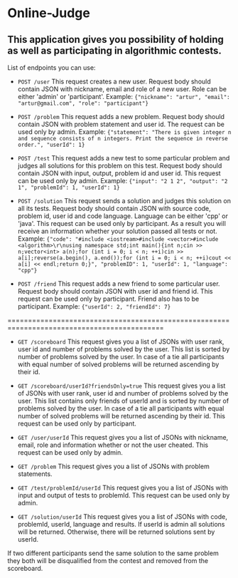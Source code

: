 # Online-Judge

## This application gives you possibility of holding as well as participating in algorithmic contests.

List of endpoints you can use:

- `POST /user`
This request creates a new user.
Request body should contain JSON with nickname, email and role of a new user.
Role can be either 'admin' or 'participant'.
Example: `{"nickname": "artur", "email": "artur@gmail.com", "role": "participant"}`

- `POST /problem`
This request adds a new problem.
Request body should contain JSON with problem statement and user id.
The request can be used only by admin.
Example: `{"statement": "There is given integer n and sequence consists of n integers. Print the sequence in reverse order.", "userId": 1}`

- `POST /test`
This request adds a new test to some particular problem and judges all solutions for this problem on this test.
Request body should contain JSON with input, output, problem id and user id.
This request can be used only by admin.
Example: `{"input": "2 1 2", "output": "2 1", "problemId": 1, "userId": 1}`

- `POST /solution`
This request sends a solution and judges this solution on all its tests.
Request body should contain JSON with source code, problem id, user id and code language.
Language can be either 'cpp' or 'java'.
This request can be used only by participant.
As a result you will receive an information whether your solution passed all tests or not.
Example: `{"code": "#include <iostream>#include <vector>#include <algorithm>\r\nusing namespace std;int main(){int n;cin >> n;vector<int> a(n);for (int i = 0; i < n; ++i)cin >> a[i];reverse(a.begin(), a.end());for (int i = 0; i < n; ++i)cout << a[i] << endl;return 0;}", "problemID": 1, "userId": 1, "language": "cpp"}`

- `POST /friend`
This request adds a new friend to some particular user.
Request body should contain JSON with user id and friend id.
This request can be used only by participant. Friend also has to be participant.
Example: `{"userId": 2, "friendId": 7}`

============================================================================================

- `GET /scoreboard`
This request gives you a list of JSONs with user rank, user id and number of problems solved by the user. This list is sorted by number of problems solved by the user. In case of a tie all participants with equal number of solved problems will be returned ascending by their id.

- `GET /scoreboard/userId?friendsOnly=true`
This request gives you a list of JSONs with user rank, user id and number of problems solved by the user.
This list contains only friends of userId and is sorted by number of problems solved by the user. In case of a tie all participants with equal number of solved problems will be returned ascending by their id.
This request can be used only by participant.

- `GET /user/userId`
This request gives you a list of JSONs with nickname, email, role and information whether or not the user cheated.
This request can be used only by admin.

- `GET /problem`
This request gives you a list of JSONs with problem statements.

- `GET /test/problemId/userId`
This request gives you a list of JSONs with input and output of tests to problemId.
This request can be used only by admin.

- `GET /solution/userId`
This request gives you a list of JSONs with code, problemId, userId, language and results.
If userId is admin all solutions will be returned. Otherwise, there will be returned solutions sent by userId.

If two different participants send the same solution to the same problem they both will be disqualified from the contest and removed from the scoreboard.
